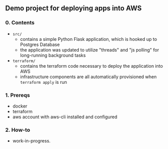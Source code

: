 ## Demo project for deploying apps into AWS

### 0. Contents
- `src/`
  - contains a simple Python Flask application, which is hooked up to Postgres Database
  - the application was updated to utilize "threads" and "js polling" for long-running background tasks
- `terraform/`
  - contains the terraform code necessary to deploy the application into AWS
  - infrastructure components are all automatically provisioned when `terraform apply` is run
  
### 1. Prereqs
- docker
- terraform
- aws account with aws-cli installed and configured

### 2. How-to
- work-in-progress.


